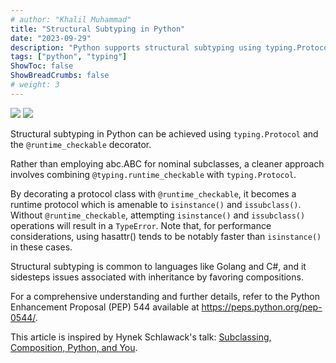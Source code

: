 ```yaml
---
# author: "Khalil Muhammad"
title: "Structural Subtyping in Python"
date: "2023-09-29"
description: "Python supports structural subtyping using typing.Protocols and @runtime_checkable."
tags: ["python", "typing"]
ShowToc: false
ShowBreadCrumbs: false
# weight: 3
---
```


![](/forest.jpg)
![](https://images.pexels.com/photos/459225/pexels-photo-459225.jpeg?auto=compress&cs=tinysrgb&dpr=2&h=650&w=940)

Structural subtyping in Python can be achieved using `typing.Protocol` and the `@runtime_checkable` decorator.

Rather than employing abc.ABC for nominal subclasses, a cleaner approach involves combining `@typing.runtime_checkable` with `typing.Protocol`. 

By decorating a protocol class with `@runtime_checkable`, it becomes a runtime protocol which is amenable to `isinstance()` and `issubclass()`. Without `@runtime_checkable`, attempting  `isinstance()` and `issubclass()` operations will result in a `TypeError`. Note that, for performance considerations, using hasattr() tends to be notably faster than `isinstance()` in these cases.

Structural subtyping is common to languages like Golang and C#, and it sidesteps issues associated with inheritance by favoring compositions.

For a comprehensive understanding and further details, refer to the Python Enhancement Proposal (PEP) 544 available at https://peps.python.org/pep-0544/.

This article is inspired by Hynek Schlawack's talk: [Subclassing, Composition, Python, and You](https://www.youtube.com/watch?v=2qpW1-7TnzA).

